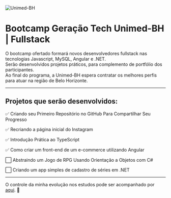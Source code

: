 

![Unimed-BH](https://timetech.unimedbh.com.br/assets/img/logo-UnimedBH.png?raw=true)

# Bootcamp Geração Tech Unimed-BH | Fullstack

O bootcamp ofertado formará novos desenvolvedores fullstack nas tecnologias Javascript, MySQL, Angular e .NET.  
Serão desenvolvidos projetos práticos, para complemento de portfólio dos participantes.  
Ao final do programa, a Unimed-BH espera contratar os melhores perfis para atuar na região de Belo Horizonte.

___  
## Projetos que serão desenvolvidos:

✅ Criando seu Primeiro Repositório no GitHub Para Compartilhar Seu Progresso

✅ Recriando a página inicial do Instagram

✅ Introdução Prática ao TypeScript

✅ Como criar um front-end de um e-commerce utilizando Angular

⬜ Abstraindo um Jogo de RPG Usando Orientação a Objetos com C#

⬜ Criando um app simples de cadastro de séries em .NET  

___

O controle da minha evolução nos estudos pode ser acompanhado por [aqui](https://github.com/FlavioMartinsCruz/dio-bootcamp-unimed-bh/blob/master/controle-conteudos-finalizados.md). 🙂
